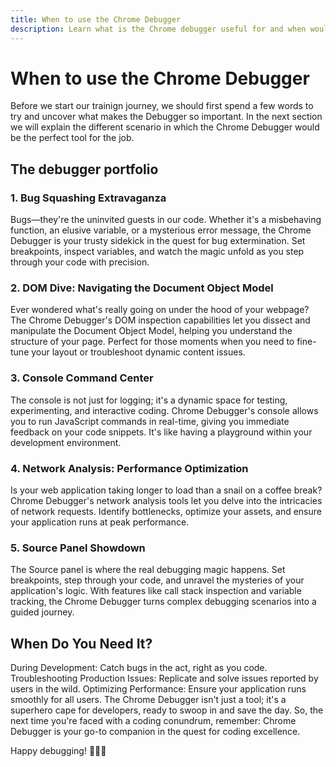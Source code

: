 ```yaml
---
title: When to use the Chrome Debugger
description: Learn what is the Chrome debugger useful for and when would you need it in your day to day?
---
```


# When to use the Chrome Debugger

Before we start our trainign journey, we should first spend a few words to try and uncover what makes the Debugger so important. In the next section we will explain the different scenario in which the Chrome Debugger would be the perfect tool for the job.

## The debugger portfolio

### 1. Bug Squashing Extravaganza
Bugs—they're the uninvited guests in our code. Whether it's a misbehaving function, an elusive variable, or a mysterious error message, the Chrome Debugger is your trusty sidekick in the quest for bug extermination. Set breakpoints, inspect variables, and watch the magic unfold as you step through your code with precision.
### 2. DOM Dive: Navigating the Document Object Model
Ever wondered what's really going on under the hood of your webpage? The Chrome Debugger's DOM inspection capabilities let you dissect and manipulate the Document Object Model, helping you understand the structure of your page. Perfect for those moments when you need to fine-tune your layout or troubleshoot dynamic content issues.
### 3. Console Command Center
The console is not just for logging; it's a dynamic space for testing, experimenting, and interactive coding. Chrome Debugger's console allows you to run JavaScript commands in real-time, giving you immediate feedback on your code snippets. It's like having a playground within your development environment.
### 4. Network Analysis: Performance Optimization
Is your web application taking longer to load than a snail on a coffee break? Chrome Debugger's network analysis tools let you delve into the intricacies of network requests. Identify bottlenecks, optimize your assets, and ensure your application runs at peak performance.
### 5. Source Panel Showdown
The Source panel is where the real debugging magic happens. Set breakpoints, step through your code, and unravel the mysteries of your application's logic. With features like call stack inspection and variable tracking, the Chrome Debugger turns complex debugging scenarios into a guided journey.

## When Do You Need It?
During Development: Catch bugs in the act, right as you code.
Troubleshooting Production Issues: Replicate and solve issues reported by users in the wild.
Optimizing Performance: Ensure your application runs smoothly for all users.
The Chrome Debugger isn't just a tool; it's a superhero cape for developers, ready to swoop in and save the day. So, the next time you're faced with a coding conundrum, remember: Chrome Debugger is your go-to companion in the quest for coding excellence.

Happy debugging! 🕵️‍♂️🚀
